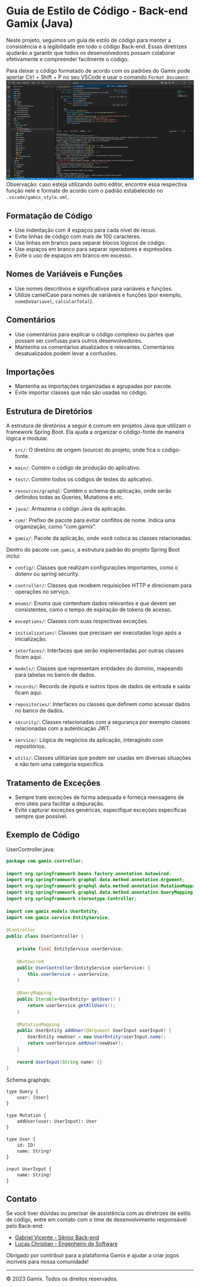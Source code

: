 # Guia de Estilo de Código - Back-end Gamix (Java)

Neste projeto, seguimos um guia de estilo de código para manter a consistência e a legibilidade em todo o código Back-end. Essas diretrizes ajudarão a garantir que todos os desenvolvedores possam colaborar efetivamente e compreender facilmente o código.

Para deixar o código formatado de acordo com os padrões do Gamix pode apertar Ctrl + Shift + P no seu VSCode e usar o comando `Format Document`:
![how_to_format](images/format_document.png)
Observação: caso esteja utilizando outro editor, encontre essa respectiva função nele e formate de acordo com o padrão estabelecido no `.vscode/gamix_style.xml`.

## Formatação de Código

- Use indentação com 4 espaços para cada nível de recuo.
- Evite linhas de código com mais de 100 caracteres.
- Use linhas em branco para separar blocos lógicos de código.
- Use espaços em branco para separar operadores e expressões.
- Evite o uso de espaços em branco em excesso.

## Nomes de Variáveis e Funções

- Use nomes descritivos e significativos para variáveis e funções.
- Utilize camelCase para nomes de variáveis e funções (por exemplo, `nomeDaVariavel`, `calcularTotal`).

## Comentários

- Use comentários para explicar o código complexo ou partes que possam ser confusas para outros desenvolvedores.
- Mantenha os comentários atualizados e relevantes. Comentários desatualizados podem levar a confusões.

## Importações

- Mantenha as importações organizadas e agrupadas por pacote.
- Evite importar classes que não são usadas no código.

## Estrutura de Diretórios

A estrutura de diretórios a seguir é comum em projetos Java que utilizam o framework Spring Boot. Ela ajuda a organizar o código-fonte de maneira lógica e modular.

- `src/`: O diretório de origem (source) do projeto, onde fica o código-fonte.

- `main/`: Contém o código de produção do aplicativo.

- `test/`: Contém todos os códigos de testes do aplicativo.

- `resources/graphql`: Contém o schema da aplicação, onde serão definidos todas as Queries, Mutations e etc.

- `java/`: Armazena o código Java da aplicação.

- `com/`: Prefixo de pacote para evitar conflitos de nome. Indica uma organização, como "com.gamix".

- `gamix/`: Pacote da aplicação, onde você coloca as classes relacionadas.

Dentro do pacote `com.gamix`, a estrutura padrão do projeto Spring Boot inclui:
- `config/`: Classes que realizam configurações importantes, como o dotenv ou spring security.

- `controller/`: Classes que recebem requisições HTTP e direcionam para operações no serviço.

- `enums/`: Enums que contenham dados relevantes e que devem ser consistentes, como o tempo de expiração de tokens de acesso.

- `exceptions/`: Classes com suas respectivas exceções.

- `initialization/`: Classes que precisam ser executadas logo após a inicialização.

- `interfaces/`: Interfaces que serão implementadas por outras classes ficam aqui.

- `models/`: Classes que representam entidades do domínio, mapeando para tabelas no banco de dados.

- `records/`: Records de inputs e outros tipos de dados de entrada e saída ficam aqui.

- `repositories/`: Interfaces ou classes que definem como acessar dados no banco de dados.

- `security/`: Classes relacionadas com a segurança por exemplo classes relacionadas com a autenticação JWT.

- `service/`: Lógica de negócios da aplicação, interagindo com repositórios.

- `utils/`: Classes utilitárias que podem ser usadas em diversas situações e não tem uma categoria específica.

## Tratamento de Exceções

- Sempre trate exceções de forma adequada e forneça mensagens de erro úteis para facilitar a depuração.
- Evite capturar exceções genéricas, especifique exceções específicas sempre que possível.

## Exemplo de Código

UserController.java:
```java
package com.gamix.controller;

import org.springframework.beans.factory.annotation.Autowired;
import org.springframework.graphql.data.method.annotation.Argument;
import org.springframework.graphql.data.method.annotation.MutationMapping;
import org.springframework.graphql.data.method.annotation.QueryMapping;
import org.springframework.stereotype.Controller;

import com.gamix.models.UserEntity;
import com.gamix.service.EntityService;

@Controller
public class UserController {

    private final EntityService userService;

    @Autowired
    public UserController(EntityService userService) {
        this.userService = userService;
    }

    @QueryMapping
    public Iterable<UserEntity> getUser() {
        return userService.getAllUsers();
    }

    @MutationMapping
    public UserEntity addUser(@Argument UserInput userInput) {
        UserEntity newUser = new UserEntity(userInput.name);
        return userService.addUser(newUser);
    }

    record UserInput(String name) {}
}
```
Schema.graphqls:
```graphqls
type Query {
    user: [User]
}

type Mutation {
    addUser(user: UserInput): User
}

type User {
    id: ID!
    name: String!
}

input UserInput {
    name: String!
}
```

## Contato

Se você tiver dúvidas ou precisar de assistência com as diretrizes de estilo de código, entre em contato com o time de desenvolvimento responsável pelo Back-end:

- [Gabriel Vicente - Sênior Back-end](https://github.com/gabrielOliv1)
- [Lucas Christian - Engenheiro de Software](https://github.com/Lucas-Christian)

Obrigado por contribuir para a plataforma Gamix e ajudar a criar jogos incríveis para nossa comunidade!

---

© 2023 Gamix. Todos os direitos reservados.
